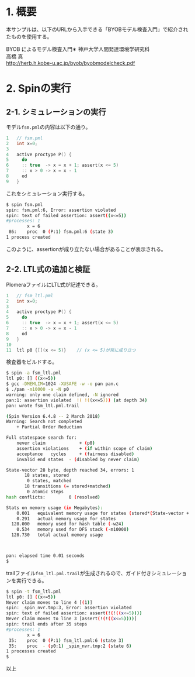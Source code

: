# 1. 概要

本サンプルは、以下のURLから入手できる「BYOBモデル検査入門」で紹介され
たものを使用する。

BYOB によるモデル検査入門∗ 神戸大学人間発達環境学研究科<br>
高橋 真</br>
http://herb.h.kobe-u.ac.jp/byob/byobmodelcheck.pdf

# 2. Spinの実行

## 2-1. シミュレーションの実行

モデル`fsm.pml`の内容は以下の通り。
```c
1	// fsm.pml
2	int x=0;
3
4	active proctype P() {
5	  do
6	  :: true  -> x = x + 1; assert(x <= 5)
7	  :: x > 0 -> x = x - 1
8	  od
9	}
```

これをシミュレーション実行する。

```sh
$ spin fsm.pml
spin: fsm.pml:6, Error: assertion violated
spin: text of failed assertion: assert((x<=5))
#processes: 1
		x = 6
 86:	proc  0 (P:1) fsm.pml:6 (state 3)
1 process created
```

このように、assertionが成り立たない場合があることが表示される。

## 2-2. LTL式の追加と検証

PlomeraファイルにLTL式が記述できる。

```c
1	// fsm_ltl.pml
2	int x=0;
3
4	active proctype P() {
5	  do
6	  :: true  -> x = x + 1; assert(x <= 5)
7	  :: x > 0 -> x = x - 1
8	  od
9	}
10
11	ltl p0 {[](x <= 5)}    // (x <= 5)が常に成り立つ
```

検査器をビルドする。

```sh
$ spin -a fsm_ltl.pml
ltl p0: [] ((x<=5))
$ gcc -DMEMLIM=1024 -XUSAFE -w -o pan pan.c
$ ./pan -m10000 -a -N p0
warning: only one claim defined, -N ignored
pan:1: assertion violated  !( !((x<=5))) (at depth 34)
pan: wrote fsm_ltl.pml.trail

(Spin Version 6.4.8 -- 2 March 2018)
Warning: Search not completed
	+ Partial Order Reduction

Full statespace search for:
	never claim         	+ (p0)
	assertion violations	+ (if within scope of claim)
	acceptance   cycles 	+ (fairness disabled)
	invalid end states	- (disabled by never claim)

State-vector 28 byte, depth reached 34, errors: 1
       18 states, stored
        0 states, matched
       18 transitions (= stored+matched)
        0 atomic steps
hash conflicts:         0 (resolved)

Stats on memory usage (in Megabytes):
    0.001	equivalent memory usage for states (stored*(State-vector + overhead))
    0.291	actual memory usage for states
  128.000	memory used for hash table (-w24)
    0.534	memory used for DFS stack (-m10000)
  128.730	total actual memory usage



pan: elapsed time 0.01 seconds
$
```
trailファイル`fsm_ltl.pml.trail`が生成されるので、ガイド付きシミュレーションを実行できる。

```sh
$ spin -t fsm_ltl.pml
ltl p0: [] ((x<=5))
Never claim moves to line 4	[(1)]
spin: _spin_nvr.tmp:3, Error: assertion violated
spin: text of failed assertion: assert(!(!((x<=5))))
Never claim moves to line 3	[assert(!(!((x<=5))))]
spin: trail ends after 35 steps
#processes: 1
		x = 6
 35:	proc  0 (P:1) fsm_ltl.pml:6 (state 3)
 35:	proc  - (p0:1) _spin_nvr.tmp:2 (state 6)
1 processes created
$
```

以上
